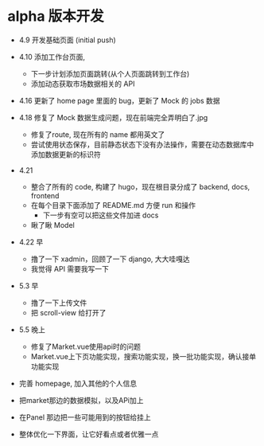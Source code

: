 # alpha 版本开发
- 4.9 开发基础页面 (initial push)
- 4.10 添加工作台页面, 
  - 下一步计划添加页面跳转(从个人页面跳转到工作台)
  - 添加动态获取市场数据相关的 API
- 4.16 更新了 home page 里面的 bug，更新了 Mock 的 jobs 数据
- 4.18 修复了 Mock 数据生成问题，现在前端完全弄明白了.jpg
  - 修复了route, 现在所有的 name 都用英文了
  - 尝试使用状态保存，目前静态状态下没有办法操作，需要在动态数据库中添加数据更新的标识符
- 4.21
  - 整合了所有的 code, 构建了 hugo，现在根目录分成了 backend, docs, frontend
  - 在每个目录下面添加了 README.md 方便 run 和操作
    - 下一步有空可以把这些文件加进 docs
  - 瞅了瞅 Model
- 4.22 早
  - 撸了一下 xadmin，回顾了一下 django, 大大哇嘎达
  - 我觉得 API 需要我写一下
- 5.3 早
  - 撸了一下上传文件
  - 把 scroll-view 给打开了
- 5.5 晚上
  - 修复了Market.vue使用api时的问题
  - Market.vue上下页功能实现，搜索功能实现，换一批功能实现，确认接单功能实现


- 完善 homepage, 加入其他的个人信息
- 把market那边的数据模拟，以及APi加上
- 在Panel 那边把一些可能用到的按钮给挂上
- 整体优化一下界面，让它好看点或者优雅一点